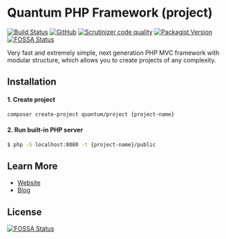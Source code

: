 # Quantum PHP Framework (project)

[![Build Status](https://app.travis-ci.com/softberg/quantum-php-core.svg?branch=master)](https://app.travis-ci.com/softberg/quantum-php-core)
[![GitHub](https://img.shields.io/github/license/softberg/quantum-php-core)](https://github.com/softberg/quantum-php-core/blob/master/LICENSE)
[![Scrutinizer code quality](https://shields.cdn.bka.li/scrutinizer/quality/g/softberg/quantum-php-core)](https://scrutinizer-ci.com/g/softberg/quantum-php-core)
[![Packagist Version](https://img.shields.io/packagist/v/quantum/framework)](https://packagist.org/packages/quantum/project)
[![FOSSA Status](https://app.fossa.com/api/projects/git%2Bgithub.com%2Fsoftberg%2Fquantum-php-project.svg?type=shield)](https://app.fossa.com/projects/git%2Bgithub.com%2Fsoftberg%2Fquantum-php-project?ref=badge_shield)

Very fast and extremely simple, next generation PHP MVC framework with modular structure, which allows you to create projects of any complexity.

## Installation

#### 1. Create project
```bash
composer create-project quantum/project {project-name}
```

#### 2. Run built-in PHP server
```bash
$ php -S localhost:8080 -t {project-name}/public
```

## Learn More

- [Website](https://quantumphp.io/)
- [Blog](http://blog.softberg.org/category/quantum-php-framework/)


## License
[![FOSSA Status](https://app.fossa.com/api/projects/git%2Bgithub.com%2Fsoftberg%2Fquantum-php-project.svg?type=large)](https://app.fossa.com/projects/git%2Bgithub.com%2Fsoftberg%2Fquantum-php-project?ref=badge_large)